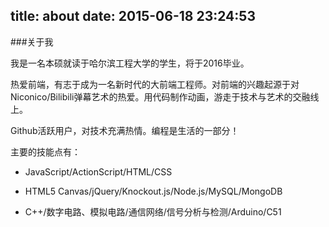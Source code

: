 title: about
date: 2015-06-18 23:24:53
---

###关于我

我是一名本硕就读于哈尔滨工程大学的学生，将于2016毕业。

热爱前端，有志于成为一名新时代的大前端工程师。对前端的兴趣起源于对Niconico/Bilibili弹幕艺术的热爱。用代码制作动画，游走于技术与艺术的交融线上。

Github活跃用户，对技术充满热情。编程是生活的一部分！

主要的技能点有：

- JavaScript/ActionScript/HTML/CSS

- HTML5 Canvas/jQuery/Knockout.js/Node.js/MySQL/MongoDB

- C++/数字电路、模拟电路/通信网络/信号分析与检测/Arduino/C51